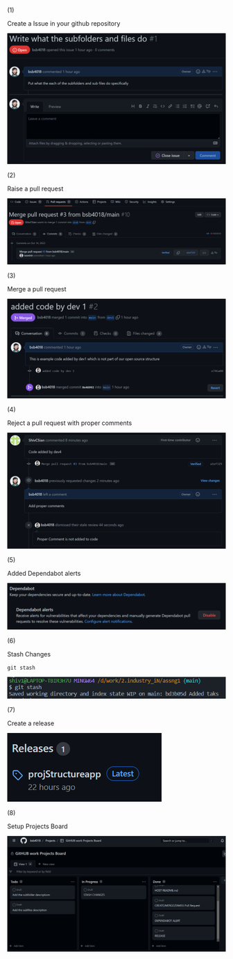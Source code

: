 (1)

Create a Issue in your github repository

![image](https://github.com/bsb4018/ghubtassn/blob/main/Tasks/screenshots/22.PNG)


(2)

Raise a pull request

![image](https://github.com/bsb4018/ghubtassn/blob/main/Tasks/screenshots/23.PNG)


(3)

Merge a pull request

![image](https://github.com/bsb4018/ghubtassn/blob/main/Tasks/screenshots/24.PNG)


(4)

Reject a pull request with proper comments

![image](https://github.com/bsb4018/ghubtassn/blob/main/Tasks/screenshots/21.PNG)


(5)

Added Dependabot alerts

![image](https://github.com/bsb4018/ghubtassn/blob/main/Tasks/screenshots/25.PNG)


(6)

Stash Changes

```
git stash
```

![image](https://github.com/bsb4018/ghubtassn/blob/main/Tasks/screenshots/26.PNG)

(7)

Create a release

![image](https://github.com/bsb4018/ghubtassn/blob/main/Tasks/screenshots/28.PNG)


(8)

Setup Projects Board

![image](https://github.com/bsb4018/ghubtassn/blob/main/Tasks/screenshots/27.PNG)